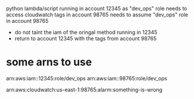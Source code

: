 python lambda/script running in account 12345 as "dev_ops" role
needs to access cloudwatch tags in account 98765
needs to assume "dev_ops" role in account 98765

- do not taint the iam of the oringal method running in 12345
- return to account 12345 with the tags from account 98765

# some arns to use
arn:aws:iam::12345:role/dev_ops
arn:aws:iam::98765:role/dev_ops

arn:aws:cloudwatch:us-east-1:98765:alarm:something-is-wrong